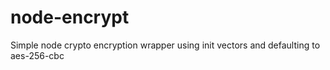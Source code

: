 # node-encrypt
Simple node crypto encryption wrapper using init vectors and defaulting to aes-256-cbc

